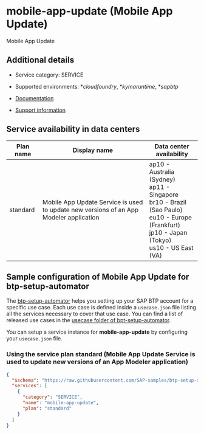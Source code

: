 # mobile-app-update (Mobile App Update)

Mobile App Update

## Additional details
- Service category: SERVICE
- Supported environments: **cloudfoundry*, **kymaruntime*, **sapbtp*

- [Documentation](https://help.sap.com/viewer/468990a67780424a9e66eb096d4345bb/Cloud/en-US/fb0364cb13b44f84803657a386811f2a.html)
- [Support information](https://mobile-service-cockpit-web.cfapps.us10.hana.ondemand.com)

## Service availability in data centers

| Plan name | Display name | Data center availability  |
|------|----------------|---------------------------|
|  standard  |  Mobile App Update Service is used to update new versions of an App Modeler application  | ap10 - Australia (Sydney)<br> ap11 - Singapore<br> br10 - Brazil (Sao Paulo)<br> eu10 - Europe (Frankfurt)<br> jp10 - Japan (Tokyo)<br> us10 - US East (VA)  |

## Sample configuration of **Mobile App Update** for btp-setup-automator

The [btp-setup-automator](https://github.com/SAP-samples/btp-setup-automator) helps you setting up your SAP BTP account for a specific use case. Each use case is defined inside a `usecase.json` file listing all the services necessary to cover that use case. You can find a list of released use cases in the [usecase folder of bpt-setup-automator](https://github.com/SAP-samples/btp-setup-automator/tree/main/usecases).

You can setup a service instance for **mobile-app-update** by configuring your `usecase.json` file.

### Using the service plan **standard** (Mobile App Update Service is used to update new versions of an App Modeler application)

```json
{
  "$schema": "https://raw.githubusercontent.com/SAP-samples/btp-setup-automator/main/libs/btpsa-usecase.json",
  "services": [
    {
      "category": "SERVICE",
      "name": "mobile-app-update",
      "plan": "standard"
    }
  ]
}
```
